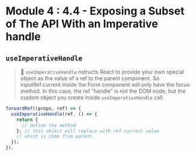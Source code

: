 # Module 4 : 4.4 - Exposing a Subset of The API With an Imperative handle

## `useImperativeHandle`

> 📗 `useImperativeHandle` nstructs React to provide your own special object as the value of a ref to the parent component. So inputRef.current inside the Form component will only have the focus method. In this case, the ref “handle” is not the DOM node, but the custom object you create inside `useImperativeHandle` call.

```jsx
forwardRef((props, ref) => {
  useImperativeHandle(ref, () => {
    return {
      // define the method
    }; // this object will replace with ref.current value
    // which is come from parent.
  });
});
```
